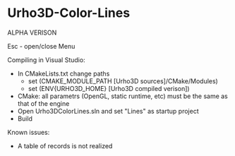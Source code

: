 # Urho3D-Color-Lines

ALPHA VERISON

Esc - open/close Menu

Compiling in Visual Studio:
* In CMakeLists.txt change paths
   * set (CMAKE_MODULE_PATH [Urho3D sources]/CMake/Modules)
   * set (ENV{URHO3D_HOME} [Urho3D compiled verison])
* CMake: all parametrs (OpenGL, static runtime, etc) must be the same as that of the engine
* Open Urho3DColorLines.sln and set "Lines" as startup project
* Build

Known issues:
* A table of records is not realized
